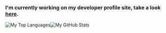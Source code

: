 ### I'm currently working on my developer profile site, take a look [here](https://ratjuggler.github.io/developer-portfolio/).

![My Top Languages](https://github-readme-stats.vercel.app/api/top-langs/?username=RatJuggler)![My GitHub Stats](https://github-readme-stats.vercel.app/api?username=RatJuggler)

<!--
**RatJuggler/RatJuggler** is a ✨ _special_ ✨ repository because its `README.md` (this file) appears on your GitHub profile.

Here are some ideas to get you started:

- 🔭 I’m currently working on ...
- 🌱 I’m currently learning ...
- 👯 I’m looking to collaborate on ...
- 🤔 I’m looking for help with ...
- 💬 Ask me about ...
- 📫 How to reach me: ...
- 😄 Pronouns: ...
- ⚡ Fun fact: ...
-->
